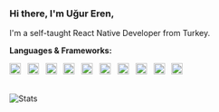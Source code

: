 ### Hi there, I'm Uğur Eren,
I'm a self-taught React Native Developer from Turkey.

**Languages & Frameworks:**

<div>
  <img height="20" src="https://cdn.jsdelivr.net/gh/devicons/devicon/icons/javascript/javascript-original.svg" /> &nbsp;
  <img height="20" src="https://cdn.jsdelivr.net/gh/devicons/devicon/icons/typescript/typescript-original.svg" /> &nbsp;
  <img height="20" src="https://cdn.jsdelivr.net/gh/devicons/devicon/icons/nodejs/nodejs-original.svg" /> &nbsp;
  <img height="20" src="https://cdn.jsdelivr.net/gh/devicons/devicon/icons/react/react-original.svg" /> &nbsp;
  <img height="20" src="https://cdn.jsdelivr.net/gh/devicons/devicon/icons/swift/swift-original.svg" /> &nbsp;
  <img height="20" src="https://cdn.jsdelivr.net/gh/devicons/devicon/icons/xcode/xcode-original.svg" /> &nbsp;
  <img height="20" src="https://cdn.jsdelivr.net/gh/devicons/devicon/icons/androidstudio/androidstudio-original.svg" /> &nbsp;
  <img height="20" src="https://cdn.jsdelivr.net/gh/devicons/devicon/icons/php/php-original.svg" /> &nbsp;
  <img height="20" src="https://cdn.jsdelivr.net/gh/devicons/devicon/icons/go/go-original-wordmark.svg" /> &nbsp;
  <img height="20" src="https://cdn.jsdelivr.net/gh/devicons/devicon/icons/csharp/csharp-original.svg" />  
</div>

<br />

![Stats](https://github-readme-stats.vercel.app/api?username=ugur-eren&show_icons=true&hide=["issues"])

